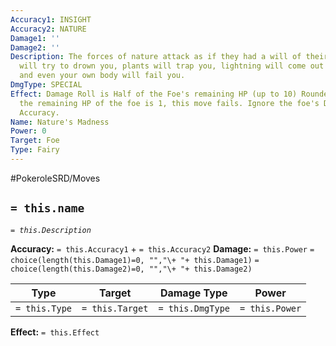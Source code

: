 ```yaml
---
Accuracy1: INSIGHT
Accuracy2: NATURE
Damage1: ''
Damage2: ''
Description: The forces of nature attack as if they had a will of their own. Water
  will try to drown you, plants will trap you, lightning will come out of nowhere,
  and even your own body will fail you.
DmgType: SPECIAL
Effect: Damage Roll is Half of the Foe's remaining HP (up to 10) Rounded down. If
  the remaining HP of the foe is 1, this move fails. Ignore the foe's Defenses. -1
  Accuracy.
Name: Nature's Madness
Power: 0
Target: Foe
Type: Fairy
---
```


#PokeroleSRD/Moves

## `= this.name` 
*`= this.Description`*

**Accuracy:** `= this.Accuracy1` + `= this.Accuracy2`
**Damage:** `= this.Power` `= choice(length(this.Damage1)=0, "","\+ "+ this.Damage1)` `= choice(length(this.Damage2)=0, "","\+ "+ this.Damage2)`

| Type          | Target          | Damage Type          | Power          |
| ------------- | --------------- | ---------------- | -------------- |
| `= this.Type` | `= this.Target` | `= this.DmgType` | `= this.Power` | 

**Effect:** `= this.Effect`